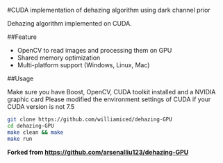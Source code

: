#CUDA implementation of dehazing algorithm using dark channel prior

Dehazing algorithm implemented on CUDA.

##Feature
- OpenCV to read images and processing them on GPU
- Shared memory optimization
- Multi-platform support (Windows, Linux, Mac)

##Usage

Make sure you have Boost, OpenCV, CUDA toolkit installed and a NVIDIA graphic card
Please modified the environment settings of CUDA if your CUDA version is not 7.5

```sh
git clone https://github.com/williamiced/dehazing-GPU
cd dehazing-GPU
make clean && make
make run
```

**Forked from https://github.com/arsenalliu123/dehazing-GPU**
